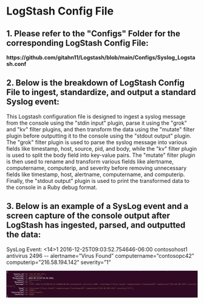 # LogStash Config File

<h2> 1. Please refer to the "Configs" Folder for the corresponding LogStash Config File: </h2>
<b> https://github.com/gitahn11/Logstash/blob/main/Configs/Syslog_Logstash.conf </b>

<h2> 2. Below is the breakdown of LogStash Config File to ingest, standardize, and output a standard Syslog event:</h1>

<p> This Logstash configuration file is designed to ingest a syslog message from the console using the "stdin input" plugin, parse it using the "grok" and "kv" filter plugins, and then transform the data using the "mutate" filter plugin before outputting it to the console using the "stdout output" plugin. The "grok" filter plugin is used to parse the syslog message into various fields like timestamp, host, source, pid, and body, while the "kv" filter plugin is used to split the body field into key-value pairs. The "mutate" filter plugin is then used to rename and transform various fields like alertname, computername, computerip, and severity before removing unnecessary fields like timestamp, host, alertname, computername, and computerip. Finally, the "stdout output" plugin is used to print the transformed data to the console in a Ruby debug format. </p>


<h2> 3. Below is an example of a SysLog event and a screen capture of the console output after LogStash has ingested, parsed, and outputted the data: </h2>

<p> SysLog Event: <14>1 2016-12-25T09:03:52.754646-06:00 contosohost1 antivirus 2496 -- alertname=”Virus Found” computername=”contosopc42” computerip=”216.58.194.142” severity=”1” </p> 

<img src = "https://github.com/gitahn11/Logstash/blob/main/Files/LogStash%20Output.png"> 

